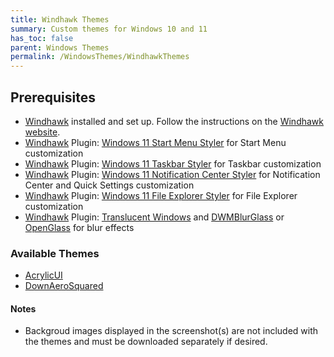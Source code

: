 ```yaml
---
title: Windhawk Themes
summary: Custom themes for Windows 10 and 11
has_toc: false
parent: Windows Themes
permalink: /WindowsThemes/WindhawkThemes
---
```


## Prerequisites

- [Windhawk](https://windhawk.net/) installed and set up. Follow the instructions on the [Windhawk website](https://windhawk.net/).
- [Windhawk](https://windhawk.net/) Plugin: [Windows 11 Start Menu Styler](https://windhawk.net/mods/w11-start-menu-styler) for Start Menu customization
- [Windhawk](https://windhawk.net/) Plugin: [Windows 11 Taskbar Styler](https://windhawk.net/mods/w11-taskbar-styler) for Taskbar customization
- [Windhawk](https://windhawk.net/) Plugin: [Windows 11 Notification Center Styler](https://windhawk.net/mods/w11-notification-center-styler) for Notification Center and Quick Settings customization
- [Windhawk](https://windhawk.net/) Plugin: [Windows 11 File Explorer Styler](https://windhawk.net/mods/w11-file-explorer-styler) for File Explorer customization
- [Windhawk](https://windhawk.net/) Plugin: [Translucent Windows](https://windhawk.net/mods/translucent-windows) and [DWMBlurGlass](https://github.com/Maplespe/DWMBlurGlass) or [OpenGlass](https://virtualcustoms.net/showthread.php/88998-OpenGlass-Installer-for-Windows-11-22H2) for blur effects

### Available Themes

- [AcrylicUI](/WindowsThemes/WindhawkThemes/AcrylicUI)
- [DownAeroSquared](/WindowsThemes/WindhawkThemes/DownAeroSquared)

#### Notes
- Backgroud images displayed in the screenshot(s) are not included with the themes and must be downloaded separately if desired.

